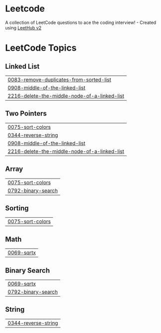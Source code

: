 # Leetcode
A collection of LeetCode questions to ace the coding interview! - Created using [LeetHub v2](https://github.com/arunbhardwaj/LeetHub-2.0)

<!---LeetCode Topics Start-->
# LeetCode Topics
## Linked List
|  |
| ------- |
| [0083-remove-duplicates-from-sorted-list](https://github.com/Tanmay052002/Leetcode/tree/master/0083-remove-duplicates-from-sorted-list) |
| [0908-middle-of-the-linked-list](https://github.com/Tanmay052002/Leetcode/tree/master/0908-middle-of-the-linked-list) |
| [2216-delete-the-middle-node-of-a-linked-list](https://github.com/Tanmay052002/Leetcode/tree/master/2216-delete-the-middle-node-of-a-linked-list) |
## Two Pointers
|  |
| ------- |
| [0075-sort-colors](https://github.com/Tanmay052002/Leetcode/tree/master/0075-sort-colors) |
| [0344-reverse-string](https://github.com/Tanmay052002/Leetcode/tree/master/0344-reverse-string) |
| [0908-middle-of-the-linked-list](https://github.com/Tanmay052002/Leetcode/tree/master/0908-middle-of-the-linked-list) |
| [2216-delete-the-middle-node-of-a-linked-list](https://github.com/Tanmay052002/Leetcode/tree/master/2216-delete-the-middle-node-of-a-linked-list) |
## Array
|  |
| ------- |
| [0075-sort-colors](https://github.com/Tanmay052002/Leetcode/tree/master/0075-sort-colors) |
| [0792-binary-search](https://github.com/Tanmay052002/Leetcode/tree/master/0792-binary-search) |
## Sorting
|  |
| ------- |
| [0075-sort-colors](https://github.com/Tanmay052002/Leetcode/tree/master/0075-sort-colors) |
## Math
|  |
| ------- |
| [0069-sqrtx](https://github.com/Tanmay052002/Leetcode/tree/master/0069-sqrtx) |
## Binary Search
|  |
| ------- |
| [0069-sqrtx](https://github.com/Tanmay052002/Leetcode/tree/master/0069-sqrtx) |
| [0792-binary-search](https://github.com/Tanmay052002/Leetcode/tree/master/0792-binary-search) |
## String
|  |
| ------- |
| [0344-reverse-string](https://github.com/Tanmay052002/Leetcode/tree/master/0344-reverse-string) |
<!---LeetCode Topics End-->